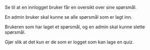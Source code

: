 Se til at en innlogget bruker får en oversikt over sine spørsmål.

En admin bruker skal kunne se alle spørsmål som er lagt inn.

Brukeren som har laget et spørsmål, og en admin skal kunne slette spørsmål.

Gjør slik at det kun er de som er logget som kan lage en quiz.
